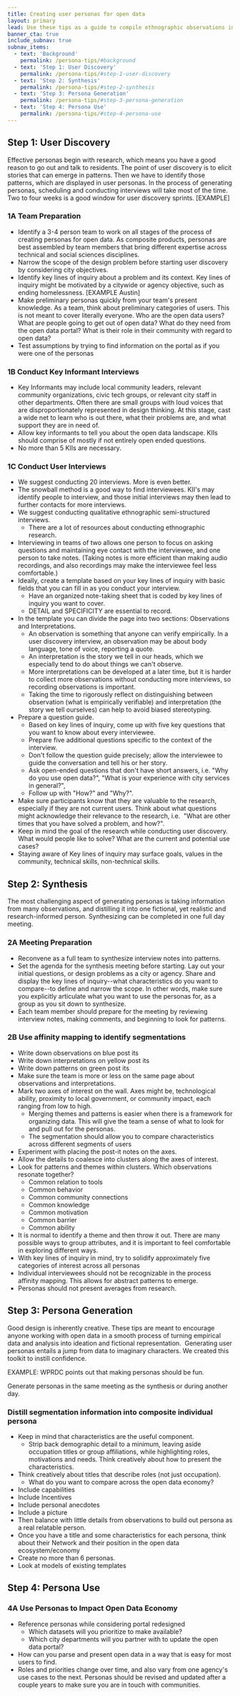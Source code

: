 ```yaml
---
title: Creating user personas for open data
layout: primary
lead: Use these tips as a guide to compile ethnographic observations into a format that allows designers to relate to users at a glance
banner_cta: true
include_subnav: true
subnav_items:
  - text: 'Background'
    permalink: /persona-tips/#background
  - text: 'Step 1: User Discovery'
    permalink: /persona-tips/#step-1-user-discovery
  - text: 'Step 2: Synthesis'
    permalink: /persona-tips/#step-2-synthesis
  - text: 'Step 3: Persona Generation'
    permalink: /persona-tips/#step-3-persona-generation
  - text: 'Step 4: Persona Use'
    permalink: /persona-tips/#step-4-persona-use
---
```

## Step 1: User Discovery

Effective personas begin with research, which means you have a good reason to go out and talk to residents. The point of user discovery is to elicit stories that can emerge in patterns. Then we have to identify those patterns, which are displayed in user personas. In the process of generating personas, scheduling and conducting interviews will take most of the time. Two to four weeks is a good window for user discovery sprints. [EXAMPLE]

### 1A Team Preparation

- Identify a 3-4 person team to work on all stages of the process of creating personas for open data. As composite products, personas are best assembled by team members that bring different expertise across technical and social sciences disciplines.
- Narrow the scope of the design problem before starting user discovery by considering city objectives.  
- Identify key lines of inquiry about a problem and its context. Key lines of inquiry might be motivated by a citywide or agency objective, such as ending homelessness. [EXAMPLE Austin]
- Make preliminary personas quickly from your team's present knowledge. As a team, think about preliminary categories of users. This is not meant to cover literally everyone. Who are the open data users? What are people going to get out of open data? What do they need from the open data portal? What is their role in their community with regard to open data?
- Test assumptions by trying to find information on the portal as if you were one of the personas

### 1B Conduct Key Informant Interviews

- Key Informants may include local community leaders, relevant community organizations, civic tech groups, or relevant city staff in other departments. Often there are small groups with loud voices that are disproportionately represented in design thinking. At this stage, cast a wide net to learn who is out there, what their problems are, and what support they are in need of.  
- Allow key informants to tell you about the open data landscape. KIIs should comprise of mostly if not entirely open ended questions.
- No more than 5 KIIs are necessary.  

### 1C Conduct User Interviews

- We suggest conducting 20 interviews. More is even better.  
- The snowball method is a good way to find interviewees. KII's may identify people to interview, and those initial interviews may then lead to further contacts for more interviews.
- We suggest conducting qualitative ethnographic semi-structured interviews.  
    - There are a lot of resources about conducting ethnographic research.
- Interviewing in teams of two allows one person to focus on asking questions and maintaining eye contact with the interviewee, and one person to take notes. (Taking notes is more efficient than making audio recordings, and also recordings may make the interviewee feel less comfortable.)  
- Ideally, create a template based on your key lines of inquiry with basic fields that you can fill in as you conduct your interview.  
    - Have an organized note-taking sheet that is coded by key lines of inquiry you want to cover.  
    - DETAIL and SPECIFICITY are essential to record.
- In the template you can divide the page into two sections: Observations and Interpretations.
    - An observation is something that anyone can verify empirically. In a user discovery interview, an observation may be about body language, tone of voice, reporting a quote.  
    - An interpretation is the story we tell in our heads, which we especially tend to do about things we can't observe.  
    - More interpretations can be developed at a later time, but it is harder to collect more observations without conducting more interviews, so recording observations is important.  
    - Taking the time to rigorously reflect on distinguishing between observation (what is empirically verifiable) and interpretation (the story we tell ourselves) can help to avoid biased stereotyping.
- Prepare a question guide.
    - Based on key lines of inquiry, come up with five key questions that you want to know about every interviewee.
    - Prepare five additional questions specific to the context of the interview.
    - Don't follow the question guide precisely; allow the interviewee to guide the conversation and tell his or her story.
    - Ask open-ended questions that don't have short answers, i.e. "Why do you use open data?", "What is your experience with city services in general?",
    - Follow up with "How?" and "Why?".
- Make sure participants know that they are valuable to the research, especially if they are not current users. Think about what questions might acknowledge their relevance to the research, i.e.  "What are other times that you have solved a problem, and how?".  
- Keep in mind the goal of the research while conducting user discovery. What would people like to solve? What are the current and potential use cases?
- Staying aware of Key lines of inquiry may surface goals, values in the community, technical skills, non-technical skills.

## Step 2: Synthesis

The most challenging aspect of generating personas is taking information from many observations, and distilling it into one fictional, yet realistic and research-informed person. Synthesizing can be completed in one full day meeting.

### 2A Meeting Preparation

- Reconvene as a full team to synthesize interview notes into patterns.
- Set the agenda for the synthesis meeting before starting. Lay out your initial questions, or design problems as a city or agency. Share and display the key lines of inquiry--what characteristics do you want to compare--to define and narrow the scope. In other words, make sure you explicitly articulate what you want to use the personas for, as a group as you sit down to synthesize.  
- Each team member should prepare for the meeting by reviewing interview notes, making comments, and beginning to look for patterns.

### 2B Use affinity mapping to identify segmentations

- Write down observations on blue post its
- Write down interpretations on yellow post its
- Write down patterns on green post its  
- Make sure the team is more or less on the same page about observations and interpretations.
- Mark two axes of interest on the wall. Axes might be, technological ability, proximity to local government, or community impact, each ranging from low to high.
    - Merging themes and patterns is easier when there is a framework for organizing data. This will give the team a sense of what to look for and pull out for the personas.  
    - The segmentation should allow you to compare characteristics across different segments of users
- Experiment with placing the post-it notes on the axes.
- Allow the details to coalesce into clusters along the axes of interest.  
- Look for patterns and themes within clusters. Which observations resonate together?
    - Common relation to tools
    - Common behavior
    - Common community connections
    - Common knowledge
    - Common motivation
    - Common barrier
    - Common ability
- It is normal to identify a theme and then throw it out. There are many possible ways to group attributes, and it is important to feel comfortable in exploring different ways.
- With key lines of inquiry in mind, try to solidify approximately five categories of interest across all personas
- Individual interviewees should not be recognizable in the process affinity mapping. This allows for abstract patterns to emerge.
- Personas should not present averages from research.

## Step 3: Persona Generation

Good design is inherently creative. These tips are meant to encourage anyone working with open data in a smooth process of turning empirical data and analysis into ideation and fictional representation.  Generating user personas entails a jump from data to imaginary characters. We created this toolkit to instill confidence.

EXAMPLE: WPRDC points out that making personas should be fun.

Generate personas in the same meeting as the synthesis or during another day.  

### Distill segmentation information into composite individual persona

- Keep in mind that characteristics are the useful component.
    - Strip back demographic detail to a minimum, leaving aside occupation titles or group affiliations, while highlighting roles, motivations and needs. Think creatively about how to present the characteristics.
- Think creatively about titles that describe roles (not just occupation).
    - What do you want to compare across the open data economy?
- Include capabilities
- Include Incentives
- Include personal anecdotes
- Include a picture
- Then balance with little details from observations to build out persona as a real relatable person.
- Once you have a title and some characteristics for each persona, think about their Network and their position in the open data ecosystem/economy
- Create no more than 6 personas.
- Look at models of existing templates  

## Step 4: Persona Use

### 4A Use Personas to Impact Open Data Economy

- Reference personas while considering portal redesigned
    - Which datasets will you prioritize to make available?
    - Which city departments will you partner with to update the open data portal?
- How can you parse and present open data in a way that is easy for most users to find.
- Roles and priorities change over time, and also vary from one agency's use cases to the next. Personas should be revised and updated after a couple years to make sure you are in touch with communities.
